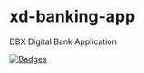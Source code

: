# xd-banking-app

DBX Digital Bank Application

[![Badges](https://demo.fianu.io/api/badges?project=fianulabs&repository=xd-trading-app)](https://demo.fianu.io/dbx/xd-trading-app)

